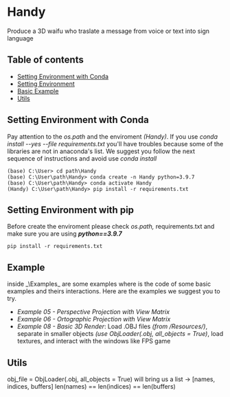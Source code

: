 # Handy
Produce a 3D waifu who traslate a message from voice or text into sign language

## Table of contents
* [Setting Environment with Conda](#setting-environment-with-conda)
* [Setting Environment](#setting-environment-with-pip)
* [Basic Example](#example)
* [Utils](#utils)

## Setting Environment with Conda
Pay attention to the _os.path_ and the enviroment _(Handy)_.
If you use _*conda install --yes --file requirements.txt*_ you'll have troubles because some of the libraries are not in anaconda's list. We suggest you follow the next sequence of instructions and avoid use _conda install_
```
(base) C:\User> cd path\Handy
(base) C:\User\path\Handy> conda create -n Handy python=3.9.7
(base) C:\User\path\Handy> conda activate Handy
(Handy) C:\User\path\Handy> pip install -r requirements.txt
```

## Setting Environment with pip
Before create the enviroment please check _os.path,_ requirements.txt and make sure you are using **_python==3.9.7_**

```
pip install -r requirements.txt
```

## Example
inside _\Examples\_ are some examples where is the code of some basic examples and theirs interactions. Here are the examples we suggest you to try.


* _Example 05 - Perspective Projection with View Matrix_
* _Example 06 - Ortographic Projection with View Matrix_
* _Example 08 - Basic 3D Render_: Load .OBJ files _(from */Resources/*)_, separate in smaller objects _(use ObjLoader(.obj, all_objects = True)_, load textures, and interact with the windows like FPS game

## Utils
obj_file = ObjLoader(.obj, all_objects = True) will bring us a list -> [names, indices, buffers] len(names) == len(indices) == len(buffers)